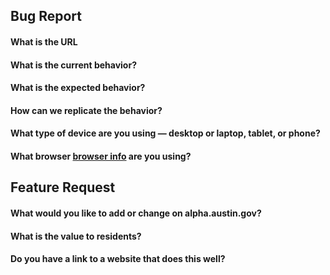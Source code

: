 <!--
Thanks for creating an issue! You do not need to fill out all of the fields, but the more information we have the faster we can respond. 

If you have encountered a technical error, please fill out the Bug Report section below. 

If you would like to request additional features or product improvements, fill out the Feature Request section below. 

-->

## Bug Report

#### What is the URL

#### What is the current behavior?

#### What is the expected behavior?

#### How can we replicate the behavior?

#### What type of device are you using — desktop or laptop, tablet, or phone? 

#### What browser [browser info](https://www.whatismybrowser.com/) are you using? 

<!-- If possible, please upload a screenshot that shows the bug you are seeing. -->




## Feature Request

#### What would you like to add or change on alpha.austin.gov?


#### What is the value to residents?

#### Do you have a link to a website that does this well?


<!-- If you have a mock-up or image that helps explain your request, please upload it here. -->
